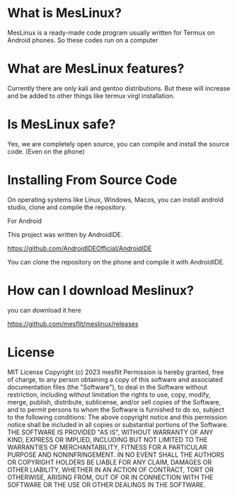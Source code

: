 # What is MesLinux?

MesLinux is a ready-made code program usually written for Termux on Android phones. So these codes run on a computer

# What are MesLinux features?

Currently there are only kali and gentoo distributions. But these will increase and be added to other things like termux virgl installation.

# Is MesLinux safe?

Yes, we are completely open source, you can compile and install the source code. (Even on the phone)

# Installing From Source Code

On operating systems like Linux, Windows, Macos, you can install android studio, clone and compile the repository.

For Android

This project was written by AndroidIDE.

https://github.com/AndroidIDEOfficial/AndroidIDE

You can clone the repository on the phone and compile it with AndroidIDE.

# How can I download Meslinux?

you can download it here

https://github.com/mesflit/meslinux/releases

# License

MIT License
Copyright (c) 2023 mesflit
Permission is hereby granted, free of charge, to any person obtaining a copy
of this software and associated documentation files (the "Software"), to deal
in the Software without restriction, including without limitation the rights
to use, copy, modify, merge, publish, distribute, sublicense, and/or sell
copies of the Software, and to permit persons to whom the Software is
furnished to do so, subject to the following conditions:
The above copyright notice and this permission notice shall be included in all
copies or substantial portions of the Software.
THE SOFTWARE IS PROVIDED "AS IS", WITHOUT WARRANTY OF ANY KIND, EXPRESS OR
IMPLIED, INCLUDING BUT NOT LIMITED TO THE WARRANTIES OF MERCHANTABILITY,
FITNESS FOR A PARTICULAR PURPOSE AND NONINFRINGEMENT. IN NO EVENT SHALL THE
AUTHORS OR COPYRIGHT HOLDERS BE LIABLE FOR ANY CLAIM, DAMAGES OR OTHER
LIABILITY, WHETHER IN AN ACTION OF CONTRACT, TORT OR OTHERWISE, ARISING FROM,
OUT OF OR IN CONNECTION WITH THE SOFTWARE OR THE USE OR OTHER DEALINGS IN THE
SOFTWARE.
